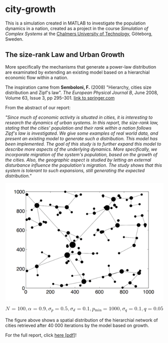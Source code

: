 # city-growth

This is a simulation created in MATLAB to investigate the population dynamics in a nation, created as a project in the course *Simulation of Complex Systems* at the [Chalmers University of Technology](http://www.chalmers.se/), Göteborg, Sweden.

## The size-rank Law and Urban Growth

More specifically the mechanisms that generate a power-law distribution are examinated by extending an existing model based on a hierarchial economic flow within a nation.

The inspiration came from **Semboloni, F.** (2008) "Hierarchy, cities size distribution and Zipf's law". *The European Physical Journal B*, June 2008, Volume 63, Issue 3, pp 295–301. [link to springer.com](http://link.springer.com/article/10.1140/epjb/e2008-00203-1 "Link to springer.com")

From the abstract of our report:

*"Since much of economic activity is situated in cities, it is interesting to research the dynamics of urban systems. In this report, the size-rank law, stating that the cities' population and their rank within a nation follows Zipf's law is investigated. We give some examples of real world data, and present an existing model to generate such a distribution. This model has been implemented. The goal of this study is to further expand this model to describe more aspects of the underlying dynamics. More specifically, we incorporate migration of the system's population, based on the growth of the cities. Also, the geographic aspect is studied by letting an external disturbance influence the population's migration. The study shows that this system is tolerant to such expansions, still generating the expected distribution."*



![alt text](https://raw.githubusercontent.com/ocyj/city-growth/master/figs/growthmodel_spatial.png "Hierarchial network of cities")

![alt text](https://raw.githubusercontent.com/ocyj/city-growth/master/figs/growthmodel_spatial_params.gif "Parameters used")

The figure above shows a spatial distribution of the hierarchial network of cities retrieved after 40 000 iterations by the model based on growth.

For the full report, click [here [pdf]](https://github.com/ocyj/city-growth/raw/master/report/SoCS_report.pdf "Click to download report")!
